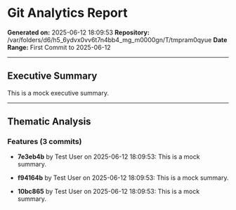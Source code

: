 # Git Analytics Report

**Generated on:** 2025-06-12 18:09:53
**Repository:** /var/folders/d6/h5_6ydvx0vv6t7n4bb4_mg_m0000gn/T/tmpram0qyue
**Date Range:** First Commit to 2025-06-12

---

## Executive Summary

This is a mock executive summary.

---

## Thematic Analysis


### Features (3 commits)

- **7e3eb4b** by Test User on 2025-06-12 18:09:53: This is a mock summary.

- **f94164b** by Test User on 2025-06-12 18:09:53: This is a mock summary.

- **10bc865** by Test User on 2025-06-12 18:09:53: This is a mock summary.

